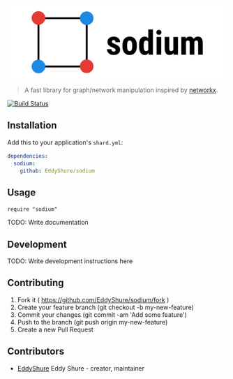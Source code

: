 ![sodium logo](https://raw.githubusercontent.com/EddyShure/sodium/develop/logo.png)

>  A fast library for graph/network manipulation inspired by [networkx](https://github.com/networkx/networkx).

[![Build Status](https://travis-ci.org/EddyShure/sodium.svg?branch=master)](https://travis-ci.org/EddyShure/sodium)

## Installation

Add this to your application's `shard.yml`:

```yaml
dependencies:
  sodium:
    github: EddyShure/sodium
```

## Usage

```crystal
require "sodium"
```

TODO: Write documentation

## Development

TODO: Write development instructions here

## Contributing

1. Fork it ( https://github.com/EddyShure/sodium/fork )
2. Create your feature branch (git checkout -b my-new-feature)
3. Commit your changes (git commit -am 'Add some feature')
4. Push to the branch (git push origin my-new-feature)
5. Create a new Pull Request

## Contributors

- [EddyShure](https://github.com/EddyShure) Eddy Shure - creator, maintainer
